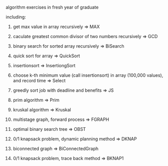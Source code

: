 algorithm exercises in fresh year of graduate 

including:

1. get max value in array recursively => MAX

2. caculate greatest common divisor of two numbers recursively => GCD

3. binary search for sorted array recursively => BiSearch

4. quick sort for array => QuickSort

5. insertionsort => InsertiongSort

6. choose k-th minimum value (call insertionsort) in array (100,000 values), and record time => Select

7. greedly sort job with deadline and benefits => JS

8. prim algorithm => Prim

9. kruskal algorithm => Kruskal

10. multistage graph, forward process => FGRAPH

11. optimal binary search tree => OBST

12. 0/1 knapsack problem, dynamic planning method => DKNAP

13. biconnected graph => BiConnectedGraph

14. 0/1 knapsack problem, trace back method => BKNAP1
